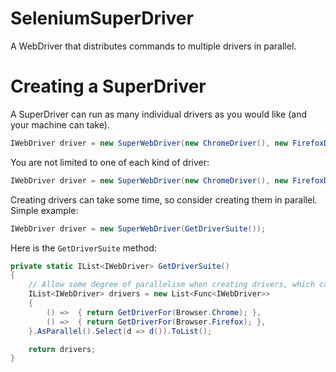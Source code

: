 # SeleniumSuperDriver
A WebDriver that distributes commands to multiple drivers in parallel.


Creating a SuperDriver
===

A SuperDriver can run as many individual drivers as you would like (and your machine can take).

```csharp
IWebDriver driver = new SuperWebDriver(new ChromeDriver(), new FirefoxDriver());
```

You are not limited to one of each kind of driver:

```csharp
IWebDriver driver = new SuperWebDriver(new ChromeDriver(), new FirefoxDriver(), new FirefoxDriver());
```

Creating drivers can take some time, so consider creating them in parallel. Simple example:

```csharp
IWebDriver driver = new SuperWebDriver(GetDriverSuite());
```

Here is the ```GetDriverSuite``` method:

```csharp
private static IList<IWebDriver> GetDriverSuite()
{
    // Allow some degree of parallelism when creating drivers, which can be slow
    IList<IWebDriver> drivers = new List<Func<IWebDriver>>
    {
        () =>  { return GetDriverFor(Browser.Chrome); },
        () =>  { return GetDriverFor(Browser.Firefox); },
    }.AsParallel().Select(d => d()).ToList();

    return drivers;
}
```
